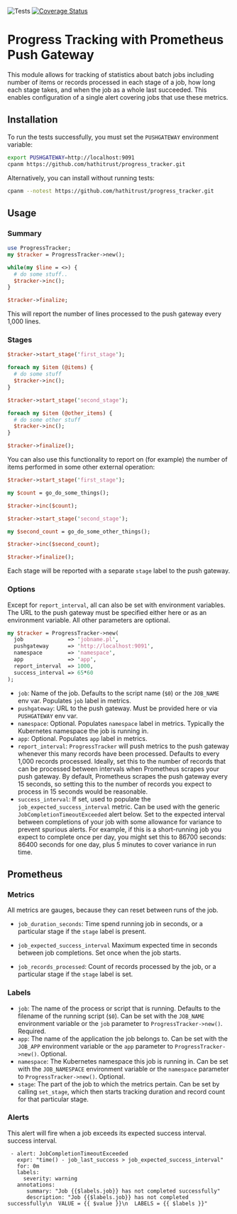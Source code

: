 ![Tests](https://github.com/hathitrust/feed/actions/workflows/ci.yml/badge.svg)
[![Coverage Status](https://coveralls.io/repos/github/hathitrust/progress_tracker/badge.svg?branch=main)](https://coveralls.io/github/hathitrust/progress_tracker?branch=main)

# Progress Tracking with Prometheus Push Gateway

This module allows for tracking of statistics about batch jobs including number
of items or records processed in each stage of a job, how long each stage
takes, and when the job as a whole last succeeded. This enables configuration
of a single alert covering jobs that use these metrics.

## Installation

To run the tests successfully, you must set the `PUSHGATEWAY` environment variable:
```bash
export PUSHGATEWAY=http://localhost:9091
cpanm https://github.com/hathitrust/progress_tracker.git
```

Alternatively, you can install without running tests:
```bash
cpanm --notest https://github.com/hathitrust/progress_tracker.git
```

## Usage

### Summary

```perl
use ProgressTracker;
my $tracker = ProgressTracker->new();

while(my $line = <>) {
  # do some stuff..
  $tracker->inc();
}

$tracker->finalize;
```

This will report the number of lines processed to the push gateway every 1,000
lines.

### Stages

```perl
$tracker->start_stage('first_stage');

foreach my $item (@items) {
  # do some stuff
  $tracker->inc();
}

$tracker->start_stage('second_stage');

foreach my $item (@other_items) {
  # do some other stuff
  $tracker->inc();
}

$tracker->finalize();
```

You can also use this functionality to report on (for example) the number of
items performed in some other external operation:

```perl
$tracker->start_stage('first_stage');

my $count = go_do_some_things();

$tracker->inc($count);

$tracker->start_stage('second_stage');

my $second_count = go_do_some_other_things();

$tracker->inc($second_count);

$tracker->finalize();
```

Each stage will be reported with a separate `stage` label to the push gateway.

### Options

Except for `report_interval`, all can also be set with environment variables.
The URL to the push gateway must be specified either here or as an environment
variable. All other parameters are optional.

```perl
my $tracker = ProgressTracker->new(
  job              => 'jobname.pl',
  pushgateway      => 'http://localhost:9091',
  namespace        => 'namespace',
  app              => 'app',
  report_interval  => 1000,
  success_interval => 65*60
);

```

* `job`: Name of the job. Defaults to the script name (`$0`) or the `JOB_NAME` env var. Populates `job` label in metrics.
* `pushgateway`: URL to the push gateway. Must be provided here or via `PUSHGATEWAY` env var.
* `namespace`: Optional. Populates `namespace` label in metrics. Typically the Kubernetes namespace the job is running in.
* `app`: Optional. Populates `app` label in metrics.
* `report_interval`: `ProgressTracker` will push metrics to the push gateway whenever this many records have been processed. Defaults to every 1,000 records processed. Ideally, set this to the number of records that can be processed between intervals when Prometheus scrapes your push gateway. By default, Prometheus scrapes the push gateway every 15 seconds, so setting this to the number of records you expect to process in 15 seconds would be reasonable.
* `success_interval`: If set, used to populate the `job_expected_success_interval` metric. Can be used with the generic `JobCompletionTimeoutExceeded` alert below. Set to the expected interval between completions of your job with some allowance for variance to prevent spurious alerts. For example, if this is a short-running job you expect to complete once per day, you might set this to 86700 seconds: 86400 seconds for one day, plus 5 minutes to cover variance in run time.

## Prometheus

### Metrics

All metrics are gauges, because they can reset between runs of the job.

* `job_duration_seconds`: Time spend running job in seconds, or a particular stage if the `stage` label is present.

* `job_expected_success_interval` Maximum expected time in seconds between job completions. Set once when the job starts.

* `job_records_processed`: Count of records processed by the job, or a particular stage if the `stage` label is set.

### Labels

* `job`: The name of the process or script that is running. Defaults to the filename of the running script (`$0`). Can be set with the `JOB_NAME` environment variable or the `job` parameter to `ProgressTracker->new()`. Required.
* `app`: The name of the application the job belongs to. Can be set with the `JOB_APP` environment variable or the `app` parameter to `ProgressTracker->new()`. Optional.
* `namespace`: The Kubernetes namespace this job is running in. Can be set with the `JOB_NAMESPACE` environment variable or the `namespace` parameter to `ProgressTracker->new()`. Optional.
* `stage`: The part of the job to which the metrics pertain. Can be set by calling `set_stage`, which then starts tracking duration and record count for that particular stage.


### Alerts

This alert will fire when a job exceeds its expected success interval.
success interval.

```
 - alert: JobCompletionTimeoutExceeded
   expr: "time() - job_last_success > job_expected_success_interval"
   for: 0m
   labels:
     severity: warning
   annotations:
      summary: "Job {{$labels.job}} has not completed successfully"
      description: "Job {{$labels.job}} has not completed successfully\n  VALUE = {{ $value }}\n  LABELS = {{ $labels }}"
```




